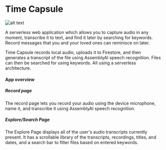 # Time Capsule
![alt text](https://github.com/[username]/[reponame]/blob/[branch]/image.jpg?raw=true)


A serverless web application which allows you to capture audio in any moment, transcribe it to text, and find it later by searching for keywords. Record messages that you and your loved ones can reminisce on later.

Time Capsule records local audio, uploads it to Firestore, and then generates a transcript of the file using AssemblyAI speech recognition. Files can then be searched for using keywords. All using a serverless architecture.

#### App overview
##### Record page
The record page lets you record your audio using the device microphone, name it, and transcribe it using AssemblyAI speech recognition.
##### Explore/Search Page
The Explore Page displays all of the user's audio transcripts currently present. It has a scrollable library of the transcripts, recordings, titles, and dates, and a search bar to filter files based on entered keywords.
